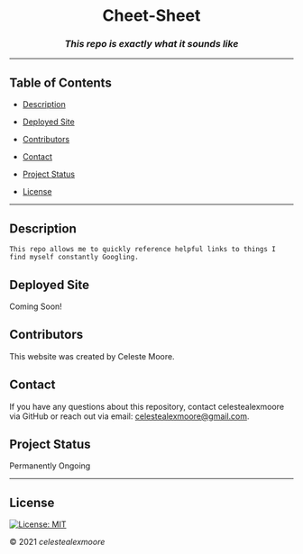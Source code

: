 <div align="center">

# Cheet-Sheet

### _This repo is exactly what it sounds like_

---

</div>

## Table of Contents

- [Description](#Description)


- [Deployed Site](#deployed-site)


- [Contributors](#Contributors)

- [Contact](#Contact)

- [Project Status](#project-status)

- [License](#License)

---

## Description
    This repo allows me to quickly reference helpful links to things I find myself constantly Googling.


## Deployed Site

Coming Soon!


## Contributors

This website was created by Celeste Moore.

## Contact

If you have any questions about this repository, contact celestealexmoore via GitHub or reach out via email:
celestealexmoore@gmail.com.

## Project Status

Permanently Ongoing

---

## License

[![License: MIT](https://img.shields.io/badge/License-MIT-blueviolet.svg)](https://opensource.org/licenses/MIT)

© 2021 _celestealexmoore_